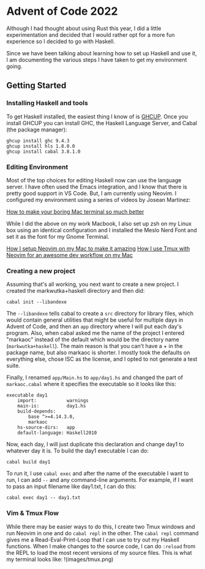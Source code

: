 # Advent of Code 2022

Although I had thought about using Rust this year, I did a little
experimentation and decided that I would rather opt for a more
fun experience so I decided to go with Haskell.

Since we have been talking about learning how to set up Haskell
and use it, I am documenting the various steps I have taken to get
my environment going.

## Getting Started

### Installing Haskell and tools

To get Haskell installed, the easiest thing I know of is
[GHCUP](https://www.haskell.org/ghcup/). Once you install GHCUP
you can install GHC, the Haskell Language Server, and Cabal (the
package manager):

```
ghcup install ghc 9.4.3
ghcup install hls 1.8.0.0
ghcup install cabal 3.8.1.0
```

### Editing Environment

Most of the top choices for editing Haskell now can use the language
server. I have often used the Emacs integration, and I know that
there is pretty good support in VS Code. But, I am currently using
Neovim. I configured my environment using a series of videos by
Josean Martinez:

[How to make your boring Mac terminal so much better](https://www.youtube.com/watch?v=CF1tMjvHDRA)

While I did the above on my work Macbook, I also set up zsh on my Linux box using an identical configuration
and I installed the Meslo Nerd Font and set it as the font for my Gnome Terminal.

[How I setup Neovim on my Mac to make it amazing](https://www.youtube.com/watch?v=vdn_pKJUda8)
[How I use Tmux with Neovim for an awesome dev workflow on my Mac](https://www.youtube.com/watch?v=U-omALWIBos)

### Creating a new project

Assuming that's all working, you next want to create a new project. I
created the markwutka+haskell directory and then did:

```
cabal init --libandexe
```

The `--libandexe` tells cabal to create a `src` directory for library
files, which would contain general utilities that might be useful
for multiple days in Advent of Code, and then an `app` directory
where I will put each day's program. Also, when cabal asked me the
name of the project I entered "markaoc" instead of the default
which would be the directory name (`markwutka+haskell`). The main reason
is that you can't have a + in the package name, but also markaoc is
shorter. I mostly took the defaults on everything else, chose ISC as
the license, and I opted to not generate a test suite.

Finally, I renamed `app/Main.hs` to `app/day1.hs` and changed the part of
`markaoc.cabal` where it specifies the executable so it looks like this:

```
executable day1
    import:           warnings
    main-is:          day1.hs
    build-depends:
        base ^>=4.14.3.0,
        markaoc
    hs-source-dirs:   app
    default-language: Haskell2010
```

Now, each day, I will just duplicate this declaration and change day1 to
whatever day it is. To build the day1 executable I can do:

```
cabal build day1
```

To run it, I use `cabal exec` and after the name of the executable I
want to run, I can add `--` and any command-line arguments. For example,
if I want to pass an input filename like day1.txt, I can do this:

```
cabal exec day1 -- day1.txt
```

### Vim & Tmux Flow

While there may be easier ways to do this, I create two Tmux windows and run Neovim in one and do `cabal repl` in the
other. The `cabal repl` command gives me a Read-Eval-Print-Loop that I can use to try out my Haskell functions.
When I make changes to the source code, I can do `:reload` from the REPL to load the most recent versions of my
source files. This is what my terminal looks like:
!(images/tmux.png)
